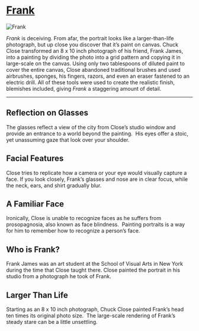 # [Frank](http://artsmia.github.io/griot/#/o/1721)
![Frank](http://api.artsmia.org/images/1721/large.jpg)

*Frank* is deceiving. From afar, the portrait looks like a larger-than-life photograph, but up close you discover that it’s paint on canvas. Chuck Close transformed an 8 x 10 inch photograph of his friend, Frank James, into a painting by dividing the photo into a grid pattern and copying it in large-scale on the canvas. Using only two tablespoons of diluted paint to cover the entire canvas, Close abandoned traditional brushes and used airbrushes, sponges, his fingers, razors, and even an eraser fastened to an electric drill. All of these tools were used to create the realistic finish, blemishes included, giving *Frank* a staggering amount of detail.

---

## Reflection on Glasses

The glasses reflect a view of the city from Close’s studio window and provide an entrance to a world beyond the painting.  His eyes offer a stoic, yet unassuming gaze that look over your shoulder.

## Facial Features

Close tries to replicate how a camera or your eye would visually capture a face. If you look closely, Frank’s glasses and nose are in clear focus, while the neck, ears, and shirt gradually blur.

## A Familiar Face

Ironically, Close is unable to recognize faces as he suffers from prosopagnosia, also known as face blindness.  Painting portraits is a way for him to remember how to recognize a person’s face.

## Who is Frank?

Frank James was an art student at the School of Visual Arts in New York during the time that Close taught there. Close painted the portrait in his studio from a photograph he took of Frank.

## Larger Than Life

Starting as an 8 x 10 inch photograph, Chuck Close painted Frank’s head ten times its original photo size.  The large-scale rendering of Frank’s steady stare can be a little unsettling.
